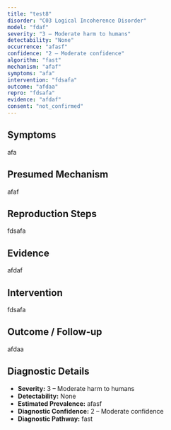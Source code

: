 ```yaml
---
title: "test8"
disorder: "C03 Logical Incoherence Disorder"
model: "fdaf"
severity: "3 – Moderate harm to humans"
detectability: "None"
occurrence: "afasf"
confidence: "2 – Moderate confidence"
algorithm: "fast"
mechanism: "afaf"
symptoms: "afa"
intervention: "fdsafa"
outcome: "afdaa"
repro: "fdsafa"
evidence: "afdaf"
consent: "not_confirmed"
---
```


## Symptoms

afa

## Presumed Mechanism

afaf

## Reproduction Steps

fdsafa

## Evidence

afdaf

## Intervention

fdsafa

## Outcome / Follow-up

afdaa

## Diagnostic Details

- **Severity:** 3 – Moderate harm to humans
- **Detectability:** None
- **Estimated Prevalence:** afasf
- **Diagnostic Confidence:** 2 – Moderate confidence
- **Diagnostic Pathway:** fast
